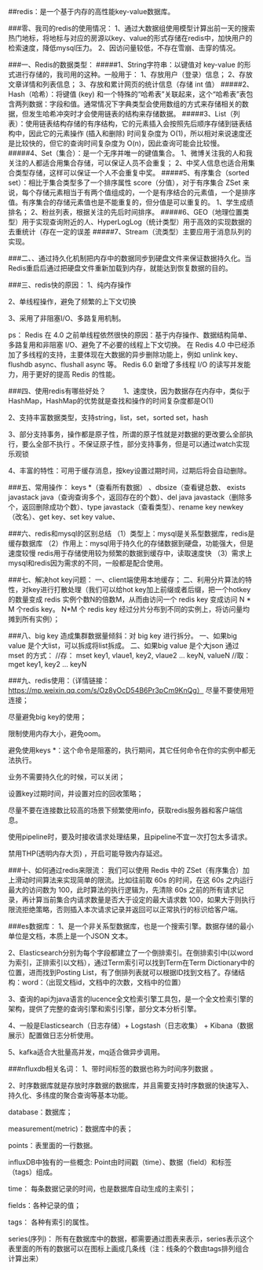 ##redis：是一个基于内存的高性能key-value数据库。

###零、我司的redis的使用情况：
1、通过大数据组使用模型计算出前一天的搜索热门地标，将地标与对应的房源以key、value的形式存储在redis中，加快用户的检索速度，降低mysql压力。
2、因访问量较低，不存在雪崩、击穿的情况。

###一、Redis的数据类型：
#####1、String字符串：以键值对 key-value 的形式进行存储的，我司用的这种。一般用于：
    1、存放用户（登录）信息；
    2、存放文章详情和列表信息；
    3、存放和累计网页的统计信息（存储 int 值）
#####2、Hash（哈希）：将键值 (key) 和一个特殊的“哈希表”关联起来，这个“哈希表”表包含两列数据：字段和值。通常情况下字典类型会使用数组的方式来存储相关的数据，但发生哈希冲突时才会使用链表的结构来存储数据。
#####3、List（列表）：使用链表结构存储的有序结构，它的元素插入会按照先后顺序存储到链表结构中，因此它的元素操作 (插入和删除) 时间复杂度为 O(1)，所以相对来说速度还是比较快的，但它的查询时间复杂度为 O(n)，因此查询可能会比较慢。
#####4、Set（集合）：是一个无序并唯一的键值集合。
    1、微博关注我的人和我关注的人都适合用集合存储，可以保证人员不会重复；
    2、中奖人信息也适合用集合类型存储，这样可以保证一个人不会重复中奖。
#####5、有序集合（sorted set）：相比于集合类型多了一个排序属性 score（分值），对于有序集合 ZSet 来说，每个存储元素相当于有两个值组成的，一个是有序结合的元素值，一个是排序值。有序集合的存储元素值也是不能重复的，但分值是可以重复的。
    1、学生成绩排名；
    2、粉丝列表，根据关注的先后时间排序。
#####6、GEO（地理位置类型）用于实现查询附近的人、HyperLogLog（统计类型）用于高效的实现数据的去重统计（存在一定的误差
#####7、Stream（流类型）主要应用于消息队列的实现。

###二、、通过持久化机制把内存中的数据同步到硬盘文件来保证数据持久化。当Redis重启后通过把硬盘文件重新加载到内存，就能达到恢复数据的目的。

###三、redis快的原因：
1、纯内存操作

2、单线程操作，避免了频繁的上下文切换

3、采用了非阻塞I/O、多路复用机制。 

ps： Redis 在 4.0 之前单线程依然很快的原因：基于内存操作、数据结构简单、多路复用和非阻塞 I/O、避免了不必要的线程上下文切换。
在 Redis 4.0 中已经添加了多线程的支持，主要体现在大数据的异步删除功能上，例如 unlink key、flushdb async、flushall async 等。
Redis 6.0 新增了多线程 I/O 的读写并发能力，用于更好的提高 Redis 的性能。

###四、使用redis有哪些好处？ 　　
1、速度快，因为数据存在内存中，类似于HashMap，HashMap的优势就是查找和操作的时间复杂度都是O(1) 

2、支持丰富数据类型，支持string，list，set，sorted set，hash 

3、部分支持事务，操作都是原子性，所谓的原子性就是对数据的更改要么全部执行，要么全部不执行 。不保证原子性，部分支持事务，但是可以通过watch实现乐观锁

4、丰富的特性：可用于缓存消息，按key设置过期时间，过期后将会自动删除。

###五、常用操作：
      keys *（查看所有数据） 、dbsize（查看键总数、 exists javastack java（查询查询多个，返回存在的个数）、del java javastack（删除多个，返回删除成功个数）、type javastack（查看类型）、rename key newkey（改名）、get key、set key value、

###六、redis和mysql的区别总结
（1）类型上：mysql是关系型数据库，redis是缓存数据库
（2）作用上：mysql用于持久化的存储数据到硬盘，功能强大，但是速度较慢
                         redis用于存储使用较为频繁的数据到缓存中，读取速度快
（3）需求上mysql和redis因为需求的不同，一般都是配合使用。

###七、解决hot key问题：
     一、client端使用本地缓存；
     二、利用分片算法的特性，对key进行打散处理（我们可以给hot key加上前缀或者后缀，把一个hotkey 的数量变成 redis 实例个数N的倍数M，从而由访问一个 redis key 变成访问 N * M 个redis key。 N*M 个 redis key 经过分片分布到不同的实例上，将访问量均摊到所有实例）；

###八、big key 造成集群数据量倾斜：对 big key 进行拆分。
    一、如果big value 是个大list，可以拆成将list拆成。 
    二、如果big value 是个大json 通过 mset 的方式：
     //存：  mset key1, vlaue1, key2, vlaue2 ... keyN, valueN
     //取：  mget key1, key2 ... keyN


###九、redis使用：（详情链接：https://mp.weixin.qq.com/s/Oz8yOcD54B6Pr3pCm9KnQg）
尽量不要使用短连接；

尽量避免big key的使用；

限制使用内存大小，避免oom。

避免使用keys *：这个命令是阻塞的，执行期间，其它任何命令在你的实例中都无法执行。

业务不需要持久化的时候，可以关闭；

设置key过期时间，并设置对应的回收策略；

尽量不要在连接数比较高的场景下频繁使用info，获取redis服务器和客户端信息。

使用pipeline时，要及时接收请求处理结果，且pipeline不宜一次打包太多请求。

禁用THP(透明内存大页) ，开启可能导致内存延迟。

###十、如何通过redis来限流：
      我们可以使用 Redis 中的 ZSet（有序集合）加上滑动时间算法来实现简单的限流。比如往前取 60s 的时间，在这 60s 之内运行最大的访问数为 100，此时算法的执行逻辑为，先清除 60s 之前的所有请求记录，再计算当前集合内请求数量是否大于设定的最大请求数 100，如果大于则执行限流拒绝策略，否则插入本次请求记录并返回可以正常执行的标识给客户端。



###es数据库：
1、是一个非关系型数据库，也是一个搜索引擎。数据存储的最小单位是文档，本质上是一个JSON 文本。

2、Elasticsearch分别为每个字段都建立了一个倒排索引。在倒排索引中(以word为索引，正排索引以文档），通过Term索引可以找到Term在Term Dictionary中的位置，进而找到Posting List，有了倒排列表就可以根据ID找到文档了。存储结构：word：（出现文档id，文档中的次数，文档中的位置）

3、查询的api为java语言的lucence全文检索引擎工具包，是一个全文检索引擎的架构，提供了完整的查询引擎和索引引擎，部分文本分析引擎。

4、一般是Elasticsearch（日志存储）+ Logstash（日志收集） + Kibana（数据展示）配置做日志分析使用。

5、kafka适合大批量高并发，mq适合做异步调用。


###nfluxdb相关名词：
1、带时间标签的数据也称为时间序列数据 。

2、时序数据库就是存放时序数据的数据库，并且需要支持时序数据的快速写入、持久化、多纬度的聚合查询等基本功能。

database：数据库；

measurement(metric)：数据库中的表；

points：表里面的一行数据。

influxDB中独有的一些概念: Point由时间戳（time）、数据（field）和标签（tags）组成。

time：  每条数据记录的时间，也是数据库自动生成的主索引；

fields：各种记录的值；

tags：  各种有索引的属性。

series(序列)： 所有在数据库中的数据，都需要通过图表来表示，series表示这个表里面的所有的数据可以在图标上画成几条线（注：线条的个数由tags排列组合计算出来）
